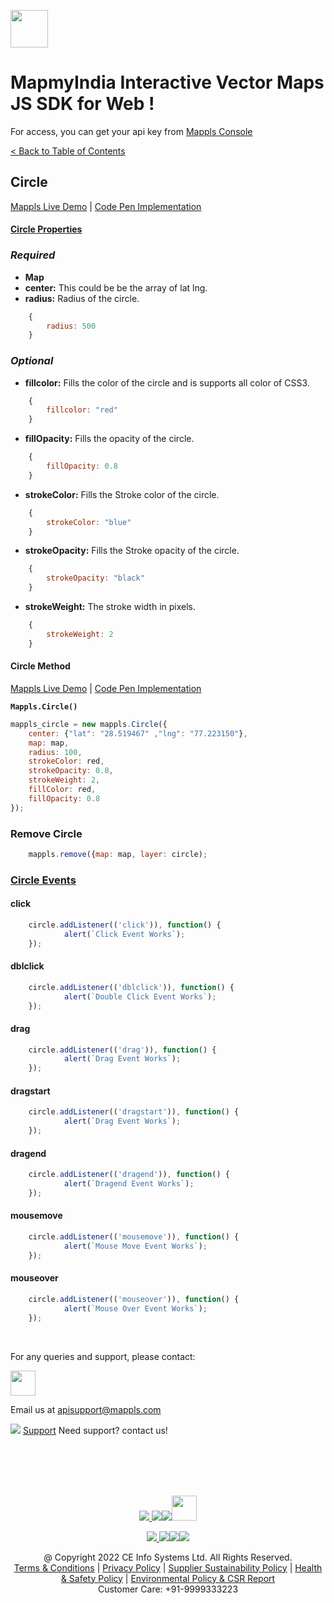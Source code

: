 [<img src="https://about.mappls.com/images/mappls-b-logo.svg" height="60"/> </p>](https://www.mapmyindia.com/api)

# MapmyIndia Interactive Vector Maps JS SDK for Web !


For access, you can get your api key from [Mappls Console](https://apis.mappls.com/console/)

[< Back to Table of Contents](../../README.md)

## Circle
[Mappls Live Demo](https://about.mappls.com/api/web-sdk/vector-map-example/Circle/mappls-circle) | [Code Pen Implementation](https://codepen.io/mappls/pen/RwxQBzy)


#### [Circle Properties](#circle-properties)

### *Required*

- **Map**
- **center:** This could be be the array of lat lng.
- **radius:** Radius of the circle.
```js
	{
		radius: 500
	}
```
 
### *Optional*

- **fillcolor:** Fills the color of the circle and is supports all color of CSS3.

```js
	{
		fillcolor: "red"
	}
```

- **fillOpacity:** Fills the opacity of the circle.

```js
	{
		fillOpacity: 0.8
	}
```

- **strokeColor:** Fills the Stroke color of the circle.

```js
	{
		strokeColor: "blue"
	}
```

- **strokeOpacity:** Fills the Stroke opacity of the circle.

```js
	{
		strokeOpacity: "black"
	}
```

- **strokeWeight:** The stroke width in pixels.

```js
	{
		strokeWeight: 2
	}
```

#### Circle Method
[Mappls Live Demo](https://about.mappls.com/api/web-sdk/vector-map-example/Circle/mappls-circle) | [Code Pen Implementation](https://codepen.io/mappls/pen/RwxQBzy)


**`Mappls.Circle()`**

```js
mappls_circle = new mappls.Circle({
	center: {"lat": "28.519467" ,"lng": "77.223150"},
	map: map,
	radius: 100,
	strokeColor: red,
	strokeOpacity: 0.8,
	strokeWeight: 2,
	fillColor: red,
	fillOpacity: 0.8
});
```

### Remove Circle

```js
	mappls.remove({map: map, layer: circle);
```

### [Circle Events](#circle-events)

#### click

```js
	circle.addListener(('click')), function() {
			alert(`Click Event Works`);
	});
```

#### dblclick

```js
	circle.addListener(('dblclick')), function() {
			alert(`Double Click Event Works`);
	});
```

#### drag

```js
	circle.addListener(('drag')), function() {
			alert(`Drag Event Works`);
	});
```

#### dragstart

```js
	circle.addListener(('dragstart')), function() {
			alert(`Drag Event Works`);
	});
```

#### dragend

```js
	circle.addListener(('dragend')), function() {
			alert(`Dragend Event Works`);
	});
```

#### mousemove

```js
	circle.addListener(('mousemove')), function() {
			alert(`Mouse Move Event Works`);
	});
```

#### mouseover

```js
	circle.addListener(('mouseover')), function() {
			alert(`Mouse Over Event Works`);
	});
```


<br>

For any queries and support, please contact: 

[<img src="https://about.mappls.com/images/mappls-logo.svg" height="40"/> </p>](https://about.mappls.com/api/)
Email us at [apisupport@mappls.com](mailto:apisupport@mappls.com)


![](https://www.mapmyindia.com/api/img/icons/support.png)
[Support](https://about.mappls.com/contact/)
Need support? contact us!

<br></br>
<br></br>

[<p align="center"> <img src="https://www.mapmyindia.com/api/img/icons/stack-overflow.png"/> ](https://stackoverflow.com/questions/tagged/mappls-api)[![](https://www.mapmyindia.com/api/img/icons/blog.png)](https://about.mappls.com/blog/)[![](https://www.mapmyindia.com/api/img/icons/gethub.png)](https://github.com/Mappls-api)[<img src="https://mmi-api-team.s3.ap-south-1.amazonaws.com/API-Team/npm-logo.one-third%5B1%5D.png" height="40"/> </p>](https://www.npmjs.com/org/mapmyindia) 



[<p align="center"> <img src="https://www.mapmyindia.com/june-newsletter/icon4.png"/> ](https://www.facebook.com/Mapplsofficial)[![](https://www.mapmyindia.com/june-newsletter/icon2.png)](https://twitter.com/mappls)[![](https://www.mapmyindia.com/newsletter/2017/aug/llinkedin.png)](https://www.linkedin.com/company/mappls/)[![](https://www.mapmyindia.com/june-newsletter/icon3.png)](https://www.youtube.com/channel/UCAWvWsh-dZLLeUU7_J9HiOA)




<div align="center">@ Copyright 2022 CE Info Systems Ltd. All Rights Reserved.</div>

<div align="center"> <a href="https://about.mappls.com/api/terms-&-conditions">Terms & Conditions</a> | <a href="https://about.mappls.com/about/privacy-policy">Privacy Policy</a> | <a href="https://about.mappls.com/pdf/mapmyIndia-sustainability-policy-healt-labour-rules-supplir-sustainability.pdf">Supplier Sustainability Policy</a> | <a href="https://about.mappls.com/pdf/Health-Safety-Management.pdf">Health & Safety Policy</a> | <a href="https://about.mappls.com/pdf/Environment-Sustainability-Policy-CSR-Report.pdf">Environmental Policy & CSR Report</a>

<div align="center">Customer Care: +91-9999333223</div>
